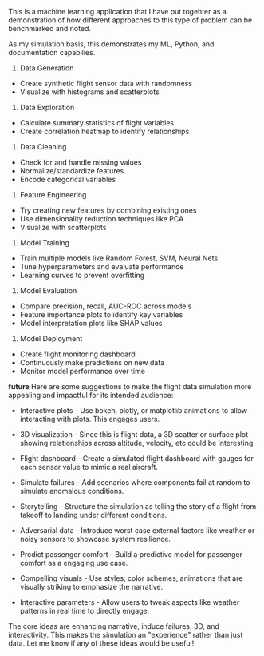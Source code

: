 This is a machine learning application that I have put togehter as a demonstration
of how different approaches to this type of problem can be benchmarked and noted.



As my simulation basis, this demonstrates my ML, Python, and documentation capabilies.

1. Data Generation
- Create synthetic flight sensor data with randomness 
- Visualize with histograms and scatterplots 

1. Data Exploration
- Calculate summary statistics of flight variables 
- Create correlation heatmap to identify relationships

1. Data Cleaning 
- Check for and handle missing values
- Normalize/standardize features
- Encode categorical variables  

1. Feature Engineering
- Try creating new features by combining existing ones
- Use dimensionality reduction techniques like PCA
- Visualize with scatterplots

1. Model Training
- Train multiple models like Random Forest, SVM, Neural Nets
- Tune hyperparameters and evaluate performance
- Learning curves to prevent overfitting

1. Model Evaluation
- Compare precision, recall, AUC-ROC across models
- Feature importance plots to identify key variables
- Model interpretation plots like SHAP values

1. Model Deployment
- Create flight monitoring dashboard
- Continuously make predictions on new data
- Monitor model performance over time

__future__
Here are some suggestions to make the flight data simulation more appealing and impactful for its intended audience:

- Interactive plots - Use bokeh, plotly, or matplotlib animations to allow interacting with plots. This engages users.

- 3D visualization - Since this is flight data, a 3D scatter or surface plot showing relationships across altitude, velocity, etc could be interesting.

- Flight dashboard - Create a simulated flight dashboard with gauges for each sensor value to mimic a real aircraft.

- Simulate failures - Add scenarios where components fail at random to simulate anomalous conditions.

- Storytelling - Structure the simulation as telling the story of a flight from takeoff to landing under different conditions. 

- Adversarial data - Introduce worst case external factors like weather or noisy sensors to showcase system resilience. 

- Predict passenger comfort - Build a predictive model for passenger comfort as a engaging use case.

- Compelling visuals - Use styles, color schemes, animations that are visually striking to emphasize the narrative.

- Interactive parameters - Allow users to tweak aspects like weather patterns in real time to directly engage.

The core ideas are enhancing narrative, induce failures, 3D, and interactivity. This makes the simulation an "experience" rather than just data. Let me know if any of these ideas would be useful!